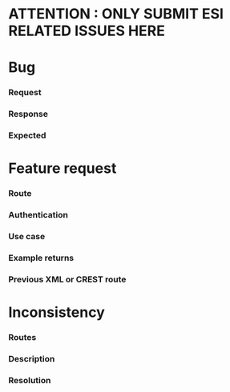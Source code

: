 # ATTENTION : ONLY SUBMIT ESI RELATED ISSUES HERE

# Bug

### Request

### Response

### Expected


# Feature request

### Route

### Authentication

### Use case

### Example returns

### Previous XML or CREST route


# Inconsistency

### Routes

### Description

### Resolution
